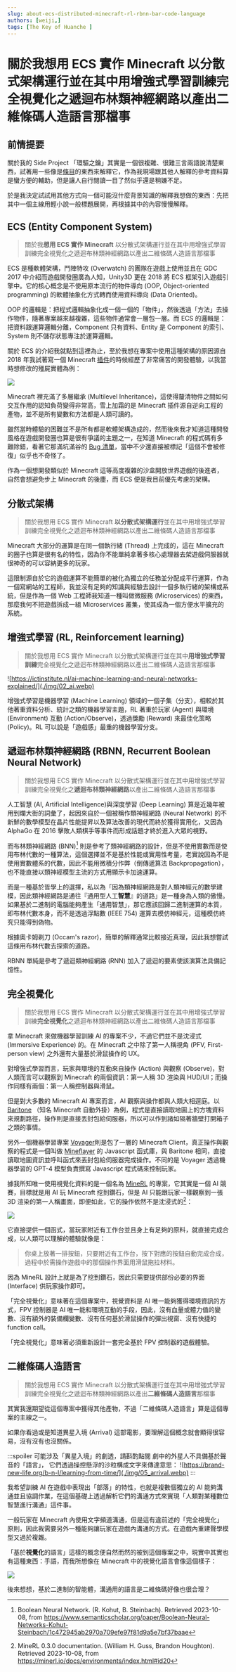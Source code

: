```yaml
---
slug: about-ecs-distributed-minecraft-rl-rbnn-bar-code-language
authors: [weiji,]
tags: [The Key of Huanche ]
--- 
```


# 關於我想用 ECS 實作 Minecraft 以分散式架構運行並在其中用增強式學習訓練完全視覺化之遞迴布林類神經網路以產出二維條碼人造語言那檔事

<head>
  <meta property="og:image" content="https://raw.githubusercontent.com/FlySkyPie/flyskypie.github.io/main/blog/2023-10-07_about-ecs-distributed-minecraft-rl-rbnn-bar-code-language/img/00_hero.webp" />
</head>

## 前情提要

關於我的 Side Project 「環驅之鑰」其實是一個很複雜、很難三言兩語說清楚東西，試著用一些像是[條目](https://flyskypie.github.io/docs/the-key-of-huanche/)的東西來解釋它，作為我現場跟其他人解釋的參考資料算是蠻方便的輔助，但是讓人自行閱讀一目了然似乎還是稍嫌不足。

於是我決定試試用其他方式向一個可能沒什麼背景知識的解釋我想做的東西：先把其中一個主線用輕小說一般標題展開，再根據其中的內容慢慢解釋。

## ECS (Entity Component System)

> 關於我**想用 ECS 實作 Minecraft** 以分散式架構運行並在其中用增強式學習訓練完全視覺化之遞迴布林類神經網路以產出二維條碼人造語言那檔事

ECS 是種軟體架構，鬥陣特攻 (Overwatch) 的團隊在遊戲上使用並且在 GDC 2017 中介紹而遊戲開發圈廣為人知，Unity3D 更在 2018 將 ECS 框架引入遊戲引擎中。它的核心概念是不使用原本流行的物件導向 (OOP, Object-oriented programming) 的軟體抽象化方式轉而使用資料導向 (Data Oriented)。

OOP 的邏輯是：把程式邏輯抽象化成一個一個的「物件」，然後透過「方法」去操作物件，隨著專案越來越複雜，這些物件通常會一層包一層。而 ECS 的邏輯是：把資料跟運算邏輯分離，Component 只有資料、Entity 是 Component 的索引、System 則不儲存狀態專注於運算邏輯。

關於 ECS 的介紹我就點到這裡為止，至於我想在專案中使用這種架構的原因源自 2018 年我試著寫一個 Minecraft [插件](https://youtu.be/vH0KOeijNeQ?si=NnObrN-XhnVk9zFc)的時候經歷了非常痛苦的開發體驗，以我當時想修改的殭屍實體為例：

![](./img/01_minecraft-npc.webp)

Minecraft 裡充滿了多層繼承 (Multilevel Inheritance)，這使得釐清物件之間如何交互作用的認知負荷變得非常高，雪上加霜的是 Minecraft 插件源自逆向工程的產物，並不是所有變數和方法都是人類可讀的。

雖然當時體驗的困難並不是所有都是軟體架構造成的，然而後來我才知道這種開發風格在遊戲開發圈也算是很有爭議的主題之一，在知道 Minecraft 的程式碼有多難除錯，看著它那滿坑滿谷的 [Bug 清單](https://bugs.mojang.com/projects/MC/issues)，當中不少還直接被標記「這個不會被修復」似乎也不奇怪了。

作為一個想開發類似於 Minecraft 這等高度複雜的沙盒開放世界遊戲的後進者，自然會想避免步上 Minecraft 的後塵，而 ECS 便是我目前優先考慮的架構。

## 分散式架構

> 關於我想用 ECS 實作 Minecraft **以分散式架構運行**並在其中用增強式學習訓練完全視覺化之遞迴布林類神經網路以產出二維條碼人造語言那檔事

Minecraft 大部分的運算是在同一個執行緒 (Thread) 上完成的，這在 Minecraft 的圈子也算是很有名的特性，因為你不能單純拿著多核心處理器去架遊戲伺服器就很神奇的可以容納更多的玩家。

這限制源自於它的遊戲運算不能簡單的被化為獨立的任務並分配成平行運算，作為一個寫網站的工程師，我並沒有足夠的知識與經驗去設計一個多執行緒的架構或系統，但是作為一個 Web 工程師我知道一種叫做微服務 (Microservices) 的東西，那麼我何不把遊戲拆成一組 Microservices 叢集，使其成為一個方便水平擴充的系統。

## 增強式學習 (RL, Reinforcement learning)

> 關於我想用 ECS 實作 Minecraft 以分散式架構運行並在其中**用增強式學習訓練**完全視覺化之遞迴布林類神經網路以產出二維條碼人造語言那檔事

![https://ictinstitute.nl/ai-machine-learning-and-neural-networks-explained/](./img/02_ai.webp)

增強式學習是機器學習 (Machine Learning) 領域的一個子集（分支），相較於其他著重資料分析、統計之類的機器學習主題，RL 著重於玩家 (Agent) 與環境 (Environment) 互動 (Action/Observe)，透過獎勵 (Reward) 來最佳化策略 (Policy)。RL 可以說是「遊戲感」最重的機器學習分支。

## 遞迴布林類神經網路 (RBNN, Recurrent Boolean Neural Network)

> 關於我想用 ECS 實作 Minecraft 以分散式架構運行並在其中用增強式學習訓練完全視覺化之**遞迴布林類神經網路**以產出二維條碼人造語言那檔事

人工智慧 (AI, Artificial Intelligence)與深度學習 (Deep Learning) 算是近幾年被用到爛大街的詞彙了，起因來自於一個被稱作類神經網路 (Neural Network) 的不新鮮的數學模型在晶片性能提昇以及算法改善的現代而終於獲得實用化，又因為 AlphaGo 在 2016 擊敗人類棋手等事件而形成話題才終於進入大眾的視野。

而布林類神經網路 (BNN)[^bnn] 則是參考了類神經網路的設計，但是不使用實數而是使用布林代數的一種算法，這個選擇並不是基於性能或實用性考量，老實說因為不是使用實數體系的代數，因此不能用微積分作弊（倒傳遞算法 Backpropagation），也不能直接以類神經模型主流的方式用顯示卡加速運算。

而是一種基於哲學上的選擇，私以為「因為類神經網路是對人類神經元的數學建模，因此類神經網路是通往『通用型人工**智慧**』的道路」是一種身為人類的傲慢。如果基於二進制的電腦能夠產生「通用智慧」，那它應該回歸二進制運算的本質，即布林代數本身，而不是透過浮點數 (IEEE 754) 運算去模仿神經元，這種模仿終究只能得到偽物。

根據奧卡姆剃刀 (Occam's razor)，簡單的解釋通常比較接近真理，因此我想嘗試這條用布林代數去探索的道路。

RBNN 單純是參考了遞迴類神經網路 (RNN) 加入了遞迴的要素使該演算法具備記憶性。

[^bnn]: Boolean Neural Network. (R. Kohut, B. Steinbach). Retrieved 2023-10-08, from https://www.semanticscholar.org/paper/Boolean-Neural-Networks-Kohut-Steinbach/1c472945ab2970a709efe97f81d9a5e7bf37baae

## 完全視覺化

> 關於我想用 ECS 實作 Minecraft 以分散式架構運行並在其中用增強式學習訓練**完全視覺化**之遞迴布林類神經網路以產出二維條碼人造語言那檔事

拿 Minecraft 來做機器學習訓練 AI 的專案不少，不過它們並不是沈浸式 (Immersive Experience) 的。在 Minecraft 之中除了第一人稱視角 (PFV, First-person view) 之外還有大量基於滑鼠操作的 UX。

對增強式學習而言，玩家與環境的互動來自操作 (Action) 與觀察 (Observe)，對人類而言可以觀察到 Minecraft 的兩個資訊：第一人稱 3D 渲染與 HUD/UI；而操作同樣有兩個：第一人稱控制器與滑鼠。

但是對大多數的 Minecraft AI 專案而言，AI 觀察與操作都與人類大相逕庭。以 [Baritone](https://github.com/cabaletta/baritone) （知名 Minecraft 自動外掛）為例，程式是直接讀取地圖上的方塊資料來規劃路徑，操作則是直接丟封包給伺服器，所以可以作到諸如隔著牆壁打開箱子之類的事情。

另外一個機器學習專案 [Voyager](https://github.com/MineDojo/Voyager)則是包了一層的 Minecraft Client，真正操作與觀察的程式是一個叫做 [Mineflayer](https://github.com/PrismarineJS/mineflayer) 的 Javascript 函式庫，與 Baritone 相同，直接讀取地圖資訊並呼叫函式來丟封包給伺服器完成操作。不同的是 Voyager 透過機器學習的 GPT-4 模型負責撰寫 Javascript 程式碼來控制玩家。

據我所知唯一使用視覺化資料的是一個名為 [MineRL](https://minerl.io/) 的專案，它其實是一個 AI 競賽，目標就是用 AI 玩 Minecraft 挖到鑽石，但是 AI 只能跟玩家一樣觀察到一張 3D 渲染的第一人稱畫面，即便如此，它的操作依然不是沈浸式的[^minerl-api]：

![](./img/03_minerl-action.webp)

它直接提供一個函式，當玩家附近有工作台並且身上有足夠的原料，就直接完成合成，以人類可以理解的體驗就像是：
> 你桌上放著一排按鈕，只要附近有工作台，按下對應的按鈕自動完成合成，過程中於需操作遊戲中的那個操作界面用滑鼠拖拉材料。

因為 MineRL 設計上就是為了挖到鑽石，因此只需要提供部份必要的界面 (Interface) 供玩家操作即可。

「完全視覺化」意味著在這個專案中，視覺資料是 AI 唯一能夠獲得環境資訊的方式，FPV 控制器是 AI 唯一能和環境互動的手段，因此，沒有血量或體力值的變數、沒有額外的裝備欄變數、沒有任何基於滑鼠操作的彈出視窗、沒有快捷的 function call。

「完全視覺化」意味著必須重新設計一套完全基於 FPV 控制器的遊戲體驗。

[^minerl-api]: MineRL 0.3.0 documentation. (William H. Guss, Brandon Houghton). Retrieved 2023-10-08, from https://minerl.io/docs/environments/index.html#id20

## 二維條碼人造語言

> 關於我想用 ECS 實作 Minecraft 以分散式架構運行並在其中用增強式學習訓練完全視覺化之遞迴布林類神經網路以產出**二維條碼人造語言**那檔事

其實我還期望從這個專案中獲得其他產物，不過「二維條碼人造語言」算是這個專案的主線之一。

如果你看過或是知道異星入境 (Arrival) 這部電影，要理解這個概念就會顯得很容易，沒有沒有也沒關係。

:::spoiler 可能涉及「異星入境」的劇透，請斟酌點閱
劇中的外星人不具備基於聲音的「語言」，
它們透過操控懸浮的沙粒構成文字來傳達意思：
![https://brand-new-life.org/b-n-l/learning-from-time/](./img/05_arrival.webp)
:::
<p></p>

我希望訓練 AI 在遊戲中表現出「部落」的特性，也就是複數個獨立的 AI 能夠溝通並且協調作業，在這個基礎上透過解析它們的溝通方式來實現「人類對某種數位智慧進行溝通」這件事。

一般玩家在 Minecraft 內使用文字頻道溝通，但是這有違前述的「完全視覺化」原則，因此我需要另外一種能夠讓玩家在遊戲內溝通的方式。在遊戲內重建聲學模型又過於複雜。

「基於**視覺化**的語言」這樣的概念便自然而然的被到這個專案之中，現實中其實也有這種東西：手語，而我所想像在 Minecraft 中的視覺化語言會像這個樣子：

![](./img/04_barcode_language.svg)

後來想想，基於二進制的智能體，溝通用的語言是二維條碼好像也很合理？